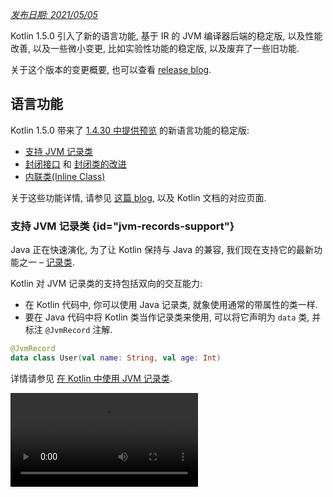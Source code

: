 [//]: # (title: Kotlin 1.5.0 版中的新功能)

_[发布日期: 2021/05/05](releases.md#release-details)_

Kotlin 1.5.0 引入了新的语言功能, 基于 IR 的 JVM 编译器后端的稳定版, 以及性能改善,
以及一些微小变更, 比如实验性功能的稳定版, 以及废弃了一些旧功能.

关于这个版本的变更概要, 也可以查看 [release blog](https://blog.jetbrains.com/kotlin/2021/04/kotlin-1-5-0-released/).

## 语言功能

Kotlin 1.5.0 带来了 [1.4.30 中提供预览](whatsnew1430.md#language-features) 的新语言功能的稳定版:
* [支持 JVM 记录类](#jvm-records-support)
* [封闭接口](#sealed-interfaces) 和 [封闭类的改进](#package-wide-sealed-class-hierarchies)
* [内联类(Inline Class)](#inline-classes)

关于这些功能详情, 请参见 [这篇 blog](https://blog.jetbrains.com/kotlin/2021/02/new-language-features-preview-in-kotlin-1-4-30/),
以及 Kotlin 文档的对应页面.

### 支持 JVM 记录类 {id="jvm-records-support"}

Java 正在快速演化, 为了让 Kotlin 保持与 Java 的兼容, 我们现在支持它的最新功能之一 – [记录类](https://openjdk.java.net/jeps/395).

Kotlin 对 JVM 记录类的支持包括双向的交互能力:
* 在 Kotlin 代码中, 你可以使用 Java 记录类, 就象使用通常的带属性的类一样.
* 要在 Java 代码中将 Kotlin 类当作记录类来使用, 可以将它声明为 `data` 类, 并标注 `@JvmRecord` 注解.

```kotlin
@JvmRecord
data class User(val name: String, val age: Int)
```

详情请参见 [在 Kotlin 中使用 JVM 记录类](jvm-records.md).

<video src="https://www.youtube.com/v/iyEWXyuuseU" title="在 Kotlin 1.5.0 中支持 JVM 记录类"/>

### 封闭接口 {id="sealed-interfaces"}

Kotlin 接口现在可以标注 `sealed` 修饰符, 它对接口的功能与对类相同: 在编译时刻能够确定一个封闭接口的所有实现.

```kotlin
sealed interface Polygon
```

你可以利用这一点来实现很多功能, 比如, 编写穷尽式(exhaustive) `when` 表达式.

```kotlin
fun draw(polygon: Polygon) = when (polygon) {
   is Rectangle -> // ...
   is Triangle -> // ...
   // 这里不需要 else 分支 - 上面已经覆盖了所有可能的实现
}

```

此外, 封闭接口可以实现对类层级更加灵活的限制, 因为一个类可以直接继承多个封闭接口.

```kotlin
class FilledRectangle: Polygon, Fillable
```

详情请参见 [封闭接口](sealed-classes.md).

<video src="https://www.youtube.com/v/d_Mor21W_60" title="封闭接口与封闭类的改进"/>

### 包范围内的封闭类层级 {id="package-wide-sealed-class-hierarchies"}

封闭类的子类现在可以分布在同一个编译单元的同一个包下的所有文件中.
以前, 所有子类必须出现在同一个文件中.

直接子类可以是顶层类, 或嵌套在任意数量的其他有名称的类, 有名称的接口, 或有名称的对象之内.

一个封闭类的子类必须拥有正确限定的名称 – 不能是局部对象或匿名对象.

详情请参见, [封闭类的层级结构](sealed-classes.md#inheritance).

### 内联类(Inline Class) {id="inline-classes"}

内联类(Inline Class) 是一种 [基于值的类](https://github.com/Kotlin/KEEP/blob/master/notes/value-classes.md), 这种类只包含值.
你可以将它用做某种类型的值的封装类, 而不会产生内存分配导致的额外的性能开销.

可以在类名称之前添加 `value` 修饰符来声明内联类:

```kotlin
value class Password(val s: String)
```

JVM 后端也需要专门的 `@JvmInline` 注解:

```kotlin
@JvmInline
value class Password(val s: String)
```

`inline` 修饰符现在已废弃, 会出现编译警告.

详情请参见 [内联类](inline-classes.md).

<video src="https://www.youtube.com/v/LpqvtgibbsQ" title="内联类变为值类"/>

## Kotlin/JVM {id="kotlin-jvm"}

Kotlin/JVM 也有了很多改进, 包括内部的, 和面向用户的变更. 重要的变更如下:

* [JVM IR 后端的稳定版](#stable-jvm-ir-backend)
* [新的默认 JVM 编译目标: 1.8](#new-default-jvm-target-1-8)
* [使用 invokedynamic 实现 SAM 转换](#sam-adapters-via-invokedynamic)
* [使用 invokedynamic 编译 Lambda 表达式](#lambdas-via-invokedynamic)
* [废弃 @JvmDefault 和旧的 Xjvm-default 模式](#deprecation-of-jvmdefault-and-old-xjvm-default-modes)
* [可否为 null(Nullability) 注解处理的改进](#improvements-to-handling-nullability-annotations)

### JVM IR 后端的稳定版 {id="stable-jvm-ir-backend"}

Kotlin/JVM 编译器的 [基于 IR 的后端](whatsnew14.md#new-jvm-ir-backend) 现在进入 [稳定版](components-stability.md), 并默认启用.

从 [Kotlin 1.4.0](whatsnew14.md) 开始, 可以预览使用基于 IR 的后端的早期版本,
现在对于语言版本 `1.5`, 它成为了默认后端. 对于更早的语言版本, 继续默认使用旧的后端.

关于 IR 后端优点以及它未来的开发, 更多详情请参见 [这篇 blog](https://blog.jetbrains.com/kotlin/2021/02/the-jvm-backend-is-in-beta-let-s-make-it-stable-together/).

如果你需要在 Kotlin 1.5.0 中使用旧的后端, 可以向项目的配置文件添加以下内容:

* 在 Gradle 中:

  <tabs group="build-script">
  <tab title="Kotlin" group-key="kotlin">

  ```kotlin
  tasks.withType<org.jetbrains.kotlin.gradle.dsl.KotlinJvmCompile> {
      kotlinOptions.useOldBackend = true
  }
  ```

  </tab>
  <tab title="Groovy" group-key="groovy">

  ```groovy
  tasks.withType(org.jetbrains.kotlin.gradle.dsl.KotlinJvmCompile) {
      kotlinOptions.useOldBackend = true
  }
  ```

  </tab>
  </tabs>

* 在 Maven 中:

  ```xml
  <configuration>
      <args>
          <arg>-Xuse-old-backend</arg>
      </args>
  </configuration>
  ```

### 新的默认 JVM 编译目标: 1.8 {id="new-default-jvm-target-1-8"}

Kotlin/JVM 编译的默认目标版本现在是 `1.8`. 目标版本 `1.6` 已被废弃.

如果你需要针对 JVM 1.6 进行构建, 你仍然可以切换到这个目标版本. 具体方法是:

* [在 Gradle 中切换版本](gradle-compiler-options.md#attributes-specific-to-jvm)
* [在 Maven 中切换版本](maven.md#attributes-specific-to-jvm)
* [在命令行编译器中切换版本](compiler-reference.md#jvm-target-version)

### 使用 invokedynamic 实现 SAM 转换 {id="sam-adapters-via-invokedynamic"}

Kotlin 1.5.0 现在使用动态调用 (`invokedynamic`) 来编译 SAM (Single Abstract Method) 转换:
* 如果 SAM 类型 是一个 [Java 接口](java-interop.md#sam-conversions), 可以将任何表达式转换为 SAM
* 如果 SAM 类型是一个 [Kotlin 函数接口](fun-interfaces.md#sam-conversions), 可以将 Lambda 表达式转换为 SAM

新的实现使用 [`LambdaMetafactory.metafactory()`](https://docs.oracle.com/javase/8/docs/api/java/lang/invoke/LambdaMetafactory.html#metafactory-java.lang.invoke.MethodHandles.Lookup-java.lang.String-java.lang.invoke.MethodType-java.lang.invoke.MethodType-java.lang.invoke.MethodHandle-java.lang.invoke.MethodType-),
而且编译期间不再生成辅助的包装类.
这样可以减少应用程序JAR 文件的大小, 改善 JVM 启动时的性能.

要回退到旧的基于匿名类生成的实现方式, 可以添加编译器选项 `-Xsam-conversions=class`.

详情请参见, 如何在 [Gradle](gradle-compiler-options.md), [Maven](maven.md#specify-compiler-options),
以及 [命令行编译器](compiler-reference.md#compiler-options) 中添加编译器选项.

### 使用 invokedynamic 编译 Lambda 表达式 {id="lambdas-via-invokedynamic"}

> 将普通的 Kotlin Lambda 表达式编译为 invokedynamic 是 [实验性功能](components-stability.md).
> 它随时有可能变更或被删除.
> 需要使用者同意(Opt-in) (详情见下文).
> 请注意, 只为评估和试验目的来使用这个功能.
> 希望你能通过我们的 [问题追踪系统](https://youtrack.jetbrains.com/issue/KT-45375) 提供你的反馈意见.
>
{style="warning"}

Kotlin 1.5.0 引入实验性的功能, 能够将普通的 Kotlin Lambda 表达式 (which are not converted to an instance
of a functional 接口) 编译为动态调用(`invokedynamic`).
这个实现使用
[`LambdaMetafactory.metafactory()`](https://docs.oracle.com/javase/8/docs/api/java/lang/invoke/LambdaMetafactory.html#metafactory-java.lang.invoke.MethodHandles.Lookup-java.lang.String-java.lang.invoke.MethodType-java.lang.invoke.MethodType-java.lang.invoke.MethodHandle-java.lang.invoke.MethodType-),
它能够在运行期高效的生成需要的类, 因此可以产生更轻量的二进制代码,
目前, 与通常的 Lambda 表达式编译相比, 它存在 3 个限制:

* 编译为 invokedynamic 之后的 Lambda 表达式不能序列化.
* 对这样的 Lambda 表达式调用 `toString()` 会产生比较难以阅读的字符串表达.
* 试验性的 [`reflect`](https://kotlinlang.org/api/latest/jvm/stdlib/kotlin.reflect.jvm/reflect.html) API
  不支持使用 `LambdaMetafactory` 创建的 Lambda 表达式.

要试用这个功能, 请添加 `-Xlambdas=indy` 编译器选项.
如果你能够在这个 [YouTrack ticket](https://youtrack.jetbrains.com/issue/KT-45375) 中提供你的反馈意见, 我们十分感谢.

详情请参见, 如何在 [Gradle](gradle-compiler-options.md), [Maven](maven.md#specify-compiler-options),
以及 [命令行编译器](compiler-reference.md#compiler-options) 中添加编译器选项.

### 废弃 @JvmDefault 和旧的 Xjvm-default 模式 {id="deprecation-of-jvmdefault-and-old-xjvm-default-modes"}

在 Kotlin 1.4.0 之前, 我们支持 `@JvmDefault` 注解以及 `-Xjvm-default=enable` 和 `-Xjvm-default=compatibility` 模式.
它们用来对 Kotlin 接口中的特定的非抽象成员创建 JVM 默认方法.

在 Kotlin 1.4.0 中, 我们 [引入了新的 `Xjvm-default` 模式](https://blog.jetbrains.com/kotlin/2020/07/kotlin-1-4-m3-generating-default-methods-in-interfaces/),
它会对整个项目切换默认方法的生成.

在 Kotlin 1.5.0 中, 我们废弃了 `@JvmDefault` 和旧的 Xjvm-default 模式: `-Xjvm-default=enable` 和 `-Xjvm-default=compatibility`.

详情请参见 [与 Java 交互时的默认方法](java-to-kotlin-interop.md#default-methods-in-interfaces).

### 可否为 null(Nullability) 注解处理的改进 {id="improvements-to-handling-nullability-annotations"}

Kotlin 能够从 Java 代码的 [可否为 null(Nullability) 注解](java-interop.md#nullability-annotations) 得到类型可否为 null(Nullability) 信息.
Kotlin 1.5.0 对这个功能引入了很多改进:

* 对于编译后的 Java 库作为依赖项使用时, 可以读取其中的类型参数上的 nullability 注解.
* 对于以下类型, 支持 target 为 `TYPE_USE` 的 nullability 注解:
  * 数组
  * 可变参数
  * 域(Field)
  * 类型参数和它的类型边界(bound)
  * 基类和接口的类型参数
* 如果一个 nullability 注解拥有适用于一个类型的多个 target, 而且其中之一是 `TYPE_USE`, 那么会优先使用 `TYPE_USE`.
  例如, 如果 `@Nullable` 同时支持 `TYPE_USE` 和 `METHOD` target,
  那么 Java 中的方法签名 `@Nullable String[] f()` 会被识别为 Kotlin 的 `fun f(): Array<String?>!`.

对于这些新支持的情况, 在 Kotlin 中调用 Java 时如果使用错误的类型 nullability, 会导致编译警告.
对这样的情况, 可以使用 `-Xtype-enhancement-improvements-strict-mode` 编译器选项来启用严格模式 (产生编译错误).

详情请参见 [null 值安全性与平台数据类型](java-interop.md#null-safety-and-platform-types).

## Kotlin/Native

Kotlin/Native 有了性能提高, 并更加稳定. 重要的变更包括:
* [性能改善](#performance-improvements)
* [禁用内存泄露检查器](#deactivation-of-the-memory-leak-checker)

### 性能改善 {id="performance-improvements"}

在 1.5.0 中, Kotlin/Native 有了很多性能改善, 提升了编译和执行速度.

对 `linuxX64` (只适用于 Linux 主机) 和 `iosArm64` 编译目标, 在 debug 模式中现在可以支持
[编译器缓存](https://blog.jetbrains.com/kotlin/2020/03/kotlin-1-3-70-released/#kotlin-native).
启用编译器缓存后, 除第 1 次编译之外, 大多数 debug 编译可以更快完成.
在我们的测试项目中, 测量结果显示速度提高了大约 200%.

要对新的编译目标使用编译器缓存, 需要明确同意, 方法是向项目的 `gradle.properties` 文件添加以下内容:
* 对于 `linuxX64` 编译目标: `kotlin.native.cacheKind.linuxX64=static`
* 对于 `iosArm64` 编译目标: `kotlin.native.cacheKind.iosArm64=static`

如果你在启用编译器缓存之后遇到任何问题, 请到我们的 [问题追踪系统](https://kotl.in/issue) 中报告.

还有其他改进, 提升了 Kotlin/Native 代码的执行速度:
* Trivial 属性访问器变成了内联模式.
* 字符串字面值的 `trimIndent()` 会在编译期间计算其结果.

### 禁用内存泄露检查器 {id="deactivation-of-the-memory-leak-checker"}

内建的 Kotlin/Native 内存泄露检查器默认被禁用.

这个检查器原来计划供内部使用, 它只能发现少数情况下的内存泄露, 而不是所有情况.
而且后来发现存在问题, 可能导致应用程序崩溃. 因此我们决定关闭这个内存泄露检查器.

内存泄露检查器对某些情况仍然是有用的, 例如, 单元测试. 对这样的情况, 你可以添加以下代码来启用它:

```kotlin
Platform.isMemoryLeakCheckerActive = true
```

注意, 不推荐对运行期的应用程序启用这个检查器.

## Kotlin/JS

Kotlin/JS 在 1.5.0 中有了一些演进变更. 我们正在继续开发 [JS IR 编译器后端](js-ir-compiler.md)
的稳定版, 并发布了以下更新:

* [更新到 webpack 版本 5](#upgrade-to-webpack-5)
* [针对 IR 编译器的框架和库](#frameworks-and-libraries-for-the-ir-compiler)

### 更新到 webpack 5 {id="upgrade-to-webpack-5"}

Kotlin/JS Gradle plugin 现在对浏览器编译目标使用 webpack 5 而不是以前的 webpack 4.
这是 webpack 的一个大版本更新, 因此带来了一些不兼容的变更.
如果你在使用自定义 webpack 配置, 请查看 [webpack 5 发布公告](https://webpack.js.org/blog/2020-10-10-webpack-5-release/).

详情请参见 [使用 webpack 构建 Kotlin/JS 项目](js-project-setup.md#webpack-bundling).

### 针对 IR 编译器的框架和库 {id="frameworks-and-libraries-for-the-ir-compiler"}

> Kotlin/JS IR 编译器现在是 [Alpha](components-stability.md) 版.
> 它将来可能发生不兼容的变更, 并需要手动迁移.
> 希望你能通过我们的 [问题追踪系统](https://youtrack.jetbrains.com/issues/KT) 提供你的反馈意见.
>
{style="warning"}

在开发 Kotlin/JS 编译器基于 IR 的后端的同时, 我们鼓励并帮助库作者以 `both` 模式构建他们的项目.
这样可以产生适用于两种 Kotlin/JS 编译器的 artifact, 为新编译器扩大生态环境.

很多广为人知的框架和库已经可以在 IR 后端中使用了: [KVision](https://kvision.io/), [fritz2](https://www.fritz2.dev/),
[doodle](https://github.com/nacular/doodle), 等等.
如果你在你的项目中使用这些框架和库, 你可以使用 IR 后端来构建你的项目, 看看它带来的益处.

如果你在编写自己的库, [使用 'both' 模式编译它](js-ir-compiler.md#authoring-libraries-for-the-ir-compiler-with-backwards-compatibility),
这样你的客户也可以在新的编译器中使用你的库.


## Kotlin Multiplatform

在 Kotlin 1.5.0 中, [对每个平台选择测试依赖项的工作得到了简化](#simplified-test-dependencies-usage-in-multiplatform-projects),
现在可以由 Gradle plugin 自动完成.

在跨平台项目中现在可以 [使用新的 API 来得到字符种类](#new-api-for-getting-a-char-category-now-available-in-multiplatform-code).

## 标准库

标准库有了很多变更和改进, 有些实验性功能已经变为稳定版, 还添加了新的功能:

* [无符号整数类型已成为稳定版](#stable-unsigned-integer-types)
* [用于文字大小写变换的 locale 无关 API 已成为稳定版](#stable-locale-agnostic-api-for-upper-lowercasing-text)
* [字符到整数编码的转换 API 已成为稳定版](#stable-char-to-integer-conversion-api)
* [Path API 已成为稳定版](#stable-path-api)
* [向下取整除法(floored division) 与 mod 操作符](#floored-division-and-the-mod-operator)
* [时间长度 API 的变更](#duration-api-changes)
* [在跨平台代码中可以使用新的 API 来得到字符种类](#new-api-for-getting-a-char-category-now-available-in-multiplatform-code)
* [新的集合函数 firstNotNullOf()](#new-collections-function-firstnotnullof)
* [String?.toBoolean() 的严格版本](#strict-version-of-string-toboolean)

关于标准库的变更, 详情请参见 [这篇 blog](https://blog.jetbrains.com/kotlin/2021/04/kotlin-1-5-0-rc-released).

<video src="https://www.youtube.com/v/MyTkiT2I6-8" title="标准库中的新功能"/>

### 无符号整数类型已成为稳定版 {id="stable-unsigned-integer-types"}

无符号整数类型 `UInt`, `ULong`, `UByte`, `UShort` 现在已成为 [稳定版](components-stability.md).
对这些类型的操作, 以及这些类型的范围(range), 数列(progression) 也是如此.
无符号数组及其操作还处于 Beta 版.

详情请参见 [无符号整数类型](unsigned-integer-types.md).

### 用于文字大小写变换的 locale 无关 API 已成为稳定版 {id="stable-locale-agnostic-api-for-upper-lowercasing-text"}

这次的发布带来一个新的 locale 无关 API, 用于文字的大小写变换.
它可以替代 `toLowerCase()`, `toUpperCase()`, `capitalize()`, 和 `decapitalize()` API 函数,
这些既有的函数是与 locale 相关的.
新 API 可以帮助你避免由于不同的 locale 设定带来的错误.

Kotlin 1.5.0 提供了以下完全 [稳定版](components-stability.md) 的替代:

* 对于 `String` 函数:

  | **以前的版本**                |**1.5.0 版的替代**|
-------------------------| --- | --- |
  | `String.toUpperCase()`  |`String.uppercase()`|
  | `String.toLowerCase()`  |`String.lowercase()`|
  | `String.capitalize()`   |`String.replaceFirstChar { it.uppercase() }`|
  | `String.decapitalize()` |`String.replaceFirstChar { it.lowercase() }`|

* 对于 `Char` 函数:

  |**以前的版本**|**1.5.0 版的替代**|
  | --- | --- |
  |`Char.toUpperCase()`|`Char.uppercaseChar(): Char`<br/>`Char.uppercase(): String`|
  |`Char.toLowerCase()`|`Char.lowercaseChar(): Char`<br/>`Char.lowercase(): String`|
  |`Char.toTitleCase()`|`Char.titlecaseChar(): Char`<br/>`Char.titlecase(): String`|

> 对于 Kotlin/JVM, 也有 `uppercase()`, `lowercase()`, 和 `titlecase()` 函数的覆盖版, 可以明确指定 `Locale` 参数.
>
{style="note"}

旧的 API 函数已经标注为已废弃, 会在未来的发布版中删除.

关于文本处理函数的完整的变更列表, 请参见
[KEEP](https://github.com/Kotlin/KEEP/blob/master/proposals/stdlib/locale-agnostic-case-conversions.md).

### 字符到整数编码的转换 API 已成为稳定版 {id="stable-char-to-integer-conversion-api"}

从 Kotlin 1.5.0 开始, 新的 "字符到编码" 和 "字符到数字" 转换函数已成为 [稳定版](components-stability.md).
这些函数替代目前的 API 函数, 旧函数经常会与类似的 "字符串到整数" 转换混淆.

新的 API 去掉了函数名中的混乱, 使得代码的行为更加清晰明确.

这个发布版引入了 `Char` 转换, 分为以下几组清晰命名的函数:

* 得到 `Char` 的整数代码, 以及将指定的代码转换到 `Char`:

 ```kotlin
 fun Char(code: Int): Char
 fun Char(code: UShort): Char
 val Char.code: Int
 ```

* 将 `Char` 转换为它的数字对应的整数值:

 ```kotlin
 fun Char.digitToInt(radix: Int): Int
 fun Char.digitToIntOrNull(radix: Int): Int?
 ```

* `Int` 的扩展函数, 将它表达的非负的单个数字转换为对应的 `Char` 表达:

 ```kotlin
 fun Int.digitToChar(radix: Int): Char
 ```

旧的转换 API, 包括 `Number.toChar()` 及其实现 (`Int.toChar()` 除外),
以及 `Char` 转换到数值类型的扩展函数, 比如 `Char.toInt()`, 现在都已废弃.

关于字符到整数的转换 API, 详情请参见 [KEEP](https://github.com/Kotlin/KEEP/blob/master/proposals/stdlib/char-int-conversions.md).

### Path API 已成为稳定版 {id="stable-path-api"}

[实验性的 Path API](https://kotlinlang.org/api/latest/jvm/stdlib/kotlin.io.path/java.nio.file.-path/),
以及对 `java.nio.file.Path` 的扩展, 现在已成为 [稳定版](components-stability.md).

```kotlin
// 使用除 (/) 操作符构造路径
val baseDir = Path("/base")
val subDir = baseDir / "subdirectory"

// 列出一个目录中的文件
val kotlinFiles: List<Path> = Path("/home/user").listDirectoryEntries("*.kt")
```

详情请参见 [Path API](whatsnew1420.md#extensions-for-java-nio-file-path).

### 向下取整除法(floored division) 与 mod 操作符 {id="floored-division-and-the-mod-operator"}

标准库添加了新的模运算操作:
* `floorDiv()` 返回 [向下取整除法(floored division)](https://en.wikipedia.org/wiki/Floor_and_ceiling_functions) 结果.
  这个函数可用于整数类型.
* `mod()` 返回向下取整除法(floored division) 的余数 (_模数(modulus)_).
  这个函数可用于所有数值类型.

这些操作看起来与既有的
[整数除法](numbers.md#operations-on-numbers) and [rem()](https://kotlinlang.org/api/latest/jvm/stdlib/kotlin/-int/rem.html)
函数 (或 `%` 操作符) 非常类似,
但它们对于负数的处理不同:
* `a.floorDiv(b)` 与通常的 `/` 不同, `floorDiv` 将结果向下(向更小的整数方向)取整,
  而 `/` 将结果截断, 得到更接近 0 的整数.
* `a.mod(b)` 是 `a` 和 `a.floorDiv(b) * b` 之间的差. 它要么是 0, 要么与 `b` 的正负号相同,
  而 `a % b` 可能得到不同的正负号.

```kotlin
fun main() {
//sampleStart
    println("Floored division -5/3: ${(-5).floorDiv(3)}")
    println( "Modulus: ${(-5).mod(3)}")

    println("Truncated division -5/3: ${-5 / 3}")
    println( "Remainder: ${-5 % 3}")
//sampleEnd
}
```
{kotlin-runnable="true" kotlin-min-compiler-version="1.5"}

### 时间长度 API 的变更 {id="duration-api-changes"}

> 时间长度 API 是 [实验性功能](components-stability.md).
> 它随时有可能变更或被删除.
> 请注意, 只为评估和试验目的来使用这个功能.
> 希望你能通过我们的 [问题追踪系统](https://youtrack.jetbrains.com/issues/KT) 提供你的反馈意见.
>
{style="warning"}

Kotlin 中有一个实验性的 [Duration](https://kotlinlang.org/api/latest/jvm/stdlib/kotlin.time/-duration/) 类,
表达不同单位的时间长度.
在 1.5.0 中, Duration API 有了以下变更:

* 内部的值表达现在使用 `Long` 而不是 `Double`, 以提供更好的精度.
* 有了新的 API 用于转换到指定的时间单位, 结果类型为 `Long`. 新 API 会替代旧 API, 旧 API 使用 `Double` 值, 现在已废弃.
  例如, 新 API [`Duration.inWholeMinutes`](https://kotlinlang.org/api/latest/jvm/stdlib/kotlin.time/-duration/in-whole-minutes.html)
  返回 `Long` 表达的时间长度值, 替代了旧的 API `Duration.inMinutes`.
* 有了新的伴随函数, 用于从一个数值构造 `Duration`.
  例如, [`Duration.seconds(Int)`](https://kotlinlang.org/api/latest/jvm/stdlib/kotlin.time/-duration/seconds.html)
  创建一个 `Duration` 对象, 表示整数值的秒.
  旧的扩展属性, 比如 `Int.seconds` 现在已废弃.


```kotlin
import kotlin.time.Duration
import kotlin.time.ExperimentalTime

@ExperimentalTime
fun main() {
//sampleStart
    val duration = Duration.milliseconds(120000)
    println("There are ${duration.inWholeSeconds} seconds in ${duration.inWholeMinutes} minutes")
//sampleEnd
}
```
{validate="false"}

### 在跨平台代码中可以使用新的 API 来得到字符种类 {id="new-api-for-getting-a-char-category-now-available-in-multiplatform-code"}

Kotlin 1.5.0 引入了新的 API , 可以在跨平台项目中得到字符在 Unicode 中的种类(category).
这些函数现在可以在所有平台和共通代码中使用.

检查字符是字母还是数字的函数:
* [`Char.isDigit()`](https://kotlinlang.org/api/latest/jvm/stdlib/kotlin.text/is-digit.html)
* [`Char.isLetter()`](https://kotlinlang.org/api/latest/jvm/stdlib/kotlin.text/is-letter.html)
* [`Char.isLetterOrDigit()`](https://kotlinlang.org/api/latest/jvm/stdlib/kotlin.text/is-letter-or-digit.html)

```kotlin
fun main() {
//sampleStart
    val chars = listOf('a', '1', '+')
    val (letterOrDigitList, notLetterOrDigitList) = chars.partition { it.isLetterOrDigit() }
    println(letterOrDigitList) // [a, 1]
    println(notLetterOrDigitList) // [+]
//sampleEnd
}
```
{kotlin-runnable="true" kotlin-min-compiler-version="1.5"}

检查字符大小写的函数:
* [`Char.isLowerCase()`](https://kotlinlang.org/api/latest/jvm/stdlib/kotlin.text/is-lower-case.html)
* [`Char.isUpperCase()`](https://kotlinlang.org/api/latest/jvm/stdlib/kotlin.text/is-upper-case.html)
* [`Char.isTitleCase()`](https://kotlinlang.org/api/latest/jvm/stdlib/kotlin.text/is-title-case.html)

```kotlin
fun main() {
//sampleStart
    val chars = listOf('ǅ', 'ǈ', 'ǋ', 'ǲ', '1', 'A', 'a', '+')
    val (titleCases, notTitleCases) = chars.partition { it.isTitleCase() }
    println(titleCases) // [ǅ, ǈ, ǋ, ǲ]
    println(notTitleCases) // [1, A, a, +]
//sampleEnd
}
```
{kotlin-runnable="true" kotlin-min-compiler-version="1.5"}

其他函数:
* [`Char.isDefined()`](https://kotlinlang.org/api/latest/jvm/stdlib/kotlin.text/is-defined.html)
* [`Char.isISOControl()`](https://kotlinlang.org/api/latest/jvm/stdlib/kotlin.text/is-i-s-o-control.html)

属性 [`Char.category`](https://kotlinlang.org/api/latest/jvm/stdlib/kotlin.text/category.html)
以及它的返回类型 enum 类 [`CharCategory`](https://kotlinlang.org/api/latest/jvm/stdlib/kotlin.text/-char-category/),
现在也可以在跨平台项目中使用了,
其中 `CharCategory` 表示一个字符在 Unicode 中的一般种类.

详情请参见 [字符](characters.md).

### 新的集合函数 firstNotNullOf() {id="new-collections-function-firstnotnullof"}

新的 [`firstNotNullOf()`](https://kotlinlang.org/api/latest/jvm/stdlib/kotlin.collections/first-not-null-of.html)
和 [`firstNotNullOfOrNull()`](https://kotlinlang.org/api/latest/jvm/stdlib/kotlin.collections/first-not-null-of-or-null.html)
函数,
组合了 [`mapNotNull()`](https://kotlinlang.org/api/latest/jvm/stdlib/kotlin.collections/map-not-null.html)
和 [`first()`](https://kotlinlang.org/api/latest/jvm/stdlib/kotlin.collections/first.html)
或 [`firstOrNull()`](https://kotlinlang.org/api/latest/jvm/stdlib/kotlin.collections/first-or-null.html).
它们使用自定义的选择函数来对原来的集合进行变换, 并返回第 1 个非 null 的值.
如果不存在非 null 的值, `firstNotNullOf()` 会抛出异常, `firstNotNullOfOrNull()` 会返回 null.

```kotlin
fun main() {
//sampleStart
    val data = listOf("Kotlin", "1.5")
    println(data.firstNotNullOf(String::toDoubleOrNull))
    println(data.firstNotNullOfOrNull(String::toIntOrNull))
//sampleEnd
}
```
{kotlin-runnable="true" kotlin-min-compiler-version="1.5"}

### String?.toBoolean() 的严格版本 {id="strict-version-of-string-toboolean"}

相对于原有的 [String?.toBoolean()](https://kotlinlang.org/api/latest/jvm/stdlib/kotlin.text/to-boolean.html),
有 2 个新函数引入了大小写相关的严格版本:
* [`String.toBooleanStrict()`](https://kotlinlang.org/api/latest/jvm/stdlib/kotlin.text/to-boolean-strict.html)
  除字符串 `true` 和 `false` 之外, 对所有其他输入抛出异常.
* [`String.toBooleanStrictOrNull()`](https://kotlinlang.org/api/latest/jvm/stdlib/kotlin.text/to-boolean-strict-or-null.html)
  除字符串 `true` 和 `false` 之外, 对所有其他输入返回 null.

```kotlin
fun main() {
//sampleStart
    println("true".toBooleanStrict())
    println("1".toBooleanStrictOrNull())
    // println("1".toBooleanStrict()) // 这里会抛出 Exception
//sampleEnd
}
```
{kotlin-runnable="true" kotlin-min-compiler-version="1.5"}

## kotlin-test 库
[kotlin-test](https://kotlinlang.org/api/latest/kotlin.test/) 库引入了一些新功能:
* [简化测试依赖项在跨平台项目中的使用](#simplified-test-dependencies-usage-in-multiplatform-projects)
* [对 Kotlin/JVM 源代码集自动选择测试框架](#automatic-selection-of-a-testing-framework-for-kotlin-jvm-source-sets)
* [断言函数的更新](#assertion-function-updates)

### 简化测试依赖项在跨平台项目中的使用 {id="simplified-test-dependencies-usage-in-multiplatform-projects"}

现在你可以使用 `kotlin-test` 依赖项, 对 `commonTest` 源代码集中的测试代码添加依赖项,
Gradle plugin 会对每个测试源代码集推断出对应的平台依赖项:
* 对 JVM 源代码集使用 `kotlin-test-junit`, 参见 [对 Kotlin/JVM 源代码集自动选择测试框架](#automatic-selection-of-a-testing-framework-for-kotlin-jvm-source-sets)
* 对 Kotlin/JS 源代码集使用 `kotlin-test-js`
* 对共通源代码集使用 `kotlin-test-common` 和 `kotlin-test-annotations-common`
* 对 Kotlin/Native 源代码集不会添加额外的依赖项

此外, 你还可以在任何共享的或平台相关的源代码集中, 使用 `kotlin-test` 依赖项.

既有的, 带有明确指定依赖项的 kotlin-test 设置, 在 Gradle 中和在 Maven 中都可以继续使用.

详情请参见 [设置测试库的依赖项](gradle-configure-project.md#set-dependencies-on-test-libraries).

### 对 Kotlin/JVM 源代码集自动选择测试框架 {id="automatic-selection-of-a-testing-framework-for-kotlin-jvm-source-sets"}

Gradle plugin 现在会自动选择并添加测试框架的依赖项. 你只需要在共通源代码集中添加依赖项 `kotlin-test`.

Gradle 默认使用 JUnit 4. 因此, `kotlin("test")` 依赖项会解析为 JUnit 4 变体, 名为 `kotlin-test-junit`:

<tabs group="build-script">
<tab title="Kotlin" group-key="kotlin">

```kotlin
kotlin {
    sourceSets {
        val commonTest by getting {
            dependencies {
                implementation(kotlin("test")) // 这个设置会导致对 JUnit 4 的传递依赖
            }
        }
    }
}
```

</tab>
<tab title="Groovy" group-key="groovy">

```groovy
kotlin {
    sourceSets {
        commonTest {
            dependencies {
                implementation kotlin("test") // 这个设置会导致对 JUnit 4 的传递依赖
            }
        }
    }
}
```

</tab>
</tabs>

你可以在 test task 中调用
[`useJUnitPlatform()`](https://docs.gradle.org/current/javadoc/org/gradle/api/tasks/testing/Test.html#useJUnitPlatform)
或 [`useTestNG()`](https://docs.gradle.org/current/javadoc/org/gradle/api/tasks/testing/Test.html#useTestNG)
来选择 JUnit 5 或 TestNG:

```groovy
tasks {
    test {
        // 使用 TestNG
        useTestNG()
        // 或
        // 使用 JUnit Platform (a.k.a. JUnit 5)
        useJUnitPlatform()
    }
}
```

你可以向项目的 `gradle.properties` 添加 `kotlin.test.infer.jvm.variant=false`, 来禁用测试框架的自动选择.

详情请参见 [设置测试库的依赖项](gradle-configure-project.md#set-dependencies-on-test-libraries).

### 断言函数的更新 {id="assertion-function-updates"}

这个发布版带来了新的断言函数, 并改进了既有的函数.

`kotlin-test` 库现在包含以下功能:

* **检查一个值的类型**

  你可以使用新的 `assertIs<T>` 和 `assertIsNot<T>` 来检查一个值的类型:

  ```kotlin
  @Test
  fun testFunction() {
      val s: Any = "test"
      assertIs<String>(s)  // 如果断言失败会抛出 AssertionError, 错误信息包含 s 的实际类型
      // 可以现在打印 s.length, 因为在 assertIs 中已经判断了 s 的类型是字符串
      println("${s.length}")
  }
  ```

  由于类型擦除, 在以下示例中, 这个断言函数只能检查 `value` 是不是 `List` 类型,
  但不能检查它是不是具体的 `String` 元素类型构成的 List:
     `assertIs<List<String>>(value)`.

* **对数组, 序列(Sequence), 以及任意的 iterable, 比较容器内容**

  对 `assertContentEquals()` 函数, 有了一组新的覆盖版本, 对没有实现 [结构相等](equality.md#structural-equality) 的各种集合, 可以比较其内容:

  ```kotlin
  @Test
  fun test() {
      val expectedArray = arrayOf(1, 2, 3)
      val actualArray = Array(3) { it + 1 }
      assertContentEquals(expectedArray, actualArray)
  }
  ```

* **对于 `Double` 和 `Float` 数值, `assertEquals()` 和 `assertNotEquals()` 函数有了新的覆盖版本**

  对 `assertEquals()` 函数, 有了新的覆盖版本, 可以使用绝对精度比较 2 个 `Double` 或 `Float` 数值.
  精度值通过比较函数的第 3 个参数指定:

  ```kotlin
   @Test
  fun test() {
      val x = sin(PI)

      // 精度参数
      val tolerance = 0.000001

      assertEquals(0.0, x, tolerance)
  }
  ```

* **检查集合和元素内容的新函数**

  你现在可以使用 `assertContains()` 函数来检查集合或元素是否包含某个内容.
  这个函数可以用于拥有 `contains()` 操作符的 Kotlin 集合和元素, 比如 `IntRange`, `String`, 等等:

  ```kotlin
  @Test
  fun test() {
      val sampleList = listOf<String>("sample", "sample2")
      val sampleString = "sample"
      assertContains(sampleList, sampleString)  // 元素在集合中存在
      assertContains(sampleString, "amp")       // 子字符串在字符串中存在
  }
  ```

* **`assertTrue()`, `assertFalse()`, `expect()` 函数现在成为内联函数**

  从现在开始, 你可以将这些函数作为内联函数来使用, 因此可以在 Lambda 表达式之内调用 [挂起函数](composing-suspending-functions.md):

  ```kotlin
  @Test
  fun test() = runBlocking<Unit> {
      val deferred = async { "Kotlin is nice" }
      assertTrue("Kotlin substring should be present") {
          deferred.await().contains("Kotlin")
      }
  }
  ```

## kotlinx 库

和 Kotlin 1.5.0 一起, 我们还发布了 kotlinx 库的新版本:
* `kotlinx.coroutines` [1.5.0-RC](#coroutines-1-5-0-rc)
* `kotlinx.serialization` [1.2.1](#serialization-1-2-1)
* `kotlinx-datetime` [0.2.0](#datetime-0-2-0)

### Coroutines 1.5.0-RC

`kotlinx.coroutines` [1.5.0-RC](https://github.com/Kotlin/kotlinx.coroutines/releases/tag/1.5.0-RC) 的新功能包括:
* [新的通道(Channel) API](channels.md)
* [与 reactive 集成](async-programming.md#reactive-extensions)的稳定版
* 其他

从 Kotlin 1.5.0 开始, 禁用了 [实验性协程](whatsnew14.md#exclusion-of-the-deprecated-experimental-coroutines),
并且不再支持 `-Xcoroutines=experimental` 标记.

详情请参见 [changelog](https://github.com/Kotlin/kotlinx.coroutines/releases/tag/1.5.0-RC)
以及
[`kotlinx.coroutines` 1.5.0 release blog](https://blog.jetbrains.com/kotlin/2021/05/kotlin-coroutines-1-5-0-released/).

<video src="https://www.youtube.com/v/EVLnWOcR0is" title="kotlinx.coroutines 1.5.0"/>

### serialization 1.2.1

`kotlinx.serialization` [1.2.1](https://github.com/Kotlin/kotlinx.serialization/releases/tag/v1.2.1) 的新功能包括:
* JSON 序列化的性能改善
* 在 JSON 序列化中支持多名称
* 实验性功能: 从 `@Serializable` 类生成 .proto schema
* 其他

详情请参见 [changelog](https://github.com/Kotlin/kotlinx.serialization/releases/tag/v1.2.1)
以及
[`kotlinx.serialization` 1.2.1 release blog](https://blog.jetbrains.com/kotlin/2021/05/kotlinx-serialization-1-2-released/).

<video src="https://www.youtube.com/v/698I_AH8h6s" title="kotlinx.serialization 1.2.1"/>

### dateTime 0.2.0

`kotlinx-datetime` [0.2.0](https://github.com/Kotlin/kotlinx-datetime/releases/tag/v0.2.0) 的新功能包括:
* `@Serializable` Datetime 对象
* `DateTimePeriod` 和 `DatePeriod` 的规范化 API
* 其他

详情请参见 [changelog](https://github.com/Kotlin/kotlinx-datetime/releases/tag/v0.2.0)
以及
[`kotlinx-datetime` 0.2.0 release blog](https://blog.jetbrains.com/kotlin/2021/05/kotlinx-datetime-0-2-0-is-out/).

## 迁移到 Kotlin 1.5.0

当 Kotlin plugin 1.5.0 可用之后, IntelliJ IDEA 和 Android Studio 会建议你更新这个版本.

要将既有的项目迁移到 Kotlin 1.5.0, 只需要修改 Kotlin 版本到 `1.5.0`, 然后重新导入你的 Gradle 或 Maven 项目.
详情请参见 [如何更新到 Kotlin 1.5.0](releases.md#update-to-a-new-kotlin-version).

要使用 Kotlin 1.5.0 创建新项目, 请更新 Kotlin plugin, 并通过菜单 **File** | **New** | **Project** 运行项目向导.

新的命令行编译器可以通过 [GitHub release 页面](https://github.com/JetBrains/kotlin/releases/tag/v1.5.0) 下载.

Kotlin 1.5.0 是一个 [功能发布版](kotlin-evolution-principles.md#language-and-tooling-releases),
因此可能在语言层带来不兼容的变更.
关于这些变更的完整列表, 请参见 [Kotlin 1.5 兼容性指南](compatibility-guide-15.md).
